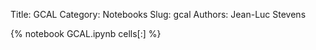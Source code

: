 Title: GCAL
Category: Notebooks
Slug: gcal
Authors: Jean-Luc Stevens

{% notebook GCAL.ipynb  cells[:] %}
